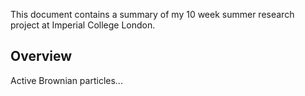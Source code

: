 This document contains a summary of my 10 week summer research project at Imperial College London.

## Overview
Active Brownian particles...
